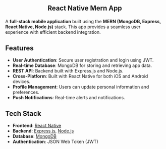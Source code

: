 ## <p align="center">React Native Mern App</p>
A **full-stack mobile application** built using the **MERN (MongoDB, Express, React Native, Node.js)** stack. This app provides a seamless user experience with efficient backend integration.

## Features

- **User Authentication**: Secure user registration and login using JWT.
- **Real-time Database**: MongoDB for storing and retrieving app data.
- **REST API**: Backend built with Express.js and Node.js.
- **Cross-Platform**: Built with React Native for both iOS and Android devices.
- **Profile Management**: Users can update personal information and preferences.
- **Push Notifications**: Real-time alerts and notifications.

## Tech Stack

- **Frontend**: [React Native](https://reactnative.dev/)
- **Backend**: [Express.js](https://expressjs.com/), [Node.js](https://nodejs.org/)
- **Database**: [MongoDB](https://www.mongodb.com/)
- **Authentication**: JSON Web Token (JWT)
